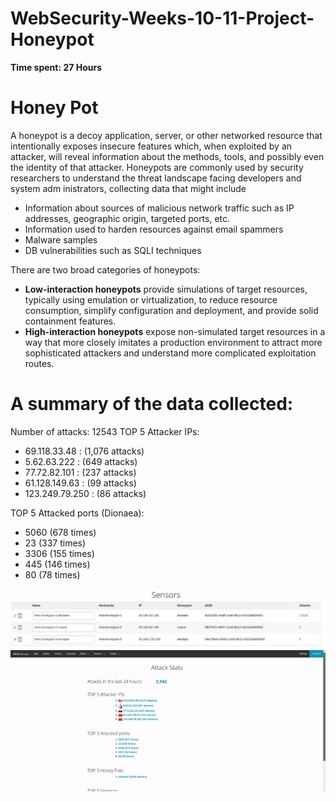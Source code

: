 # WebSecurity-Weeks-10-11-Project-Honeypot

**Time spent: 27 Hours**

# Honey Pot
A honeypot is a decoy application, server, or other networked resource that intentionally exposes insecure features which, when exploited by an attacker, will reveal information about the methods, tools, and possibly even the identity of that attacker. Honeypots are commonly used by security researchers to understand the threat landscape facing developers and system adm
inistrators, collecting data that might include
   * Information about sources of malicious network traffic such as IP addresses, geographic origin, targeted ports, etc.
   * Information used to harden resources against email spammers
   * Malware samples
   * DB vulnerabilities such as SQLI techniques
   
There are two broad categories of honeypots:
   * **Low-interaction honeypots** provide simulations of target resources, typically using emulation or virtualization, to reduce resource consumption, simplify configuration and deployment, and provide solid containment features.
   * **High-interaction honeypots** expose non-simulated target resources in a way that more closely imitates a production environment to attract more sophisticated attackers and understand more complicated exploitation routes.
   
# A summary of the data collected:

Number of attacks: 12543 TOP 5 Attacker IPs:
  * 69.118.33.48 : (1,076 attacks)
  * 5.62.63.222 : (649 attacks)
  * 77.72.82.101 : (237 attacks)
  * 61.128.149.63 : (99 attacks)
  * 123.249.79.250 : (86 attacks)
  
TOP 5 Attacked ports (Dionaea):
  * 5060 (678 times)
  * 23 (337 times)
  * 3306 (155 times)
  * 445 (146 times)
  * 80 (78 times)

![](SensorsDAta.png)
![](Demo.gif)
